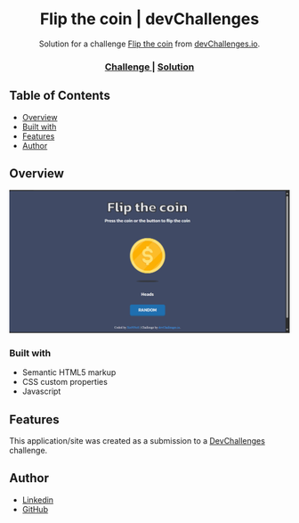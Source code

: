 <h1 align="center">Flip the coin | devChallenges</h1>

<div align="center">
   Solution for a challenge <a href="https://devchallenges.io/challenge/flip-the-coin" target="_blank">Flip the coin</a> from <a href="http://devchallenges.io" target="_blank">devChallenges.io</a>.
</div>

<div align="center">
  <h3>
    <a href="https://devchallenges.io/challenge/flip-the-coin">
      Challenge
    </a>
    <span> | </span>
    <a href="https://xernnos.github.io/Coin-flip/">
      Solution
    </a>
  </h3>
</div>



## Table of Contents

- [Overview](#overview)
- [Built with](#built-with)
- [Features](#features)
- [Author](#author)


## Overview

![screenshot](https://raw.githubusercontent.com/XerNNoS/Coin-flip/refs/heads/main/flip-the-coin-master/flip-the-coin.png)


### Built with

<!-- This section should list any major frameworks that you built your project using. Here are a few examples.-->

- Semantic HTML5 markup
- CSS custom properties
- Javascript

## Features

<!-- List the features of your application or follow the template. Don't share the figma file here :) -->

This application/site was created as a submission to a [DevChallenges](https://devchallenges.io/challenges-dashboard) challenge.

## Author

- [Linkedin](https://https://www.linkedin.com/in/louis-escamilla/)
- [GitHub](https://https://github.com/XerNNoS/)